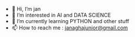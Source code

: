 - 👋 Hi, I’m jan
- 👀 I’m interested in AI and DATA SCIENCE
- 🌱 I’m currently learning PYTHON and other stuff
- 📫 How to reach me : janaghajunior@gmail.com

<!---
Junior-DS/Junior-DS is a ✨ special ✨ repository because its `README.md` (this file) appears on your GitHub profile.
You can click the Preview link to take a look at your changes.
--->
